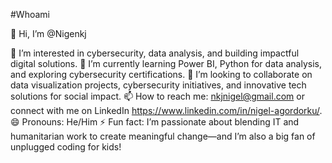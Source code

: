 #Whoami

👋 Hi, I’m @Nigenkj

👀 I’m interested in cybersecurity, data analysis, and building impactful digital solutions.
🌱 I’m currently learning Power BI, Python for data analysis, and exploring cybersecurity certifications.
💞️ I’m looking to collaborate on data visualization projects, cybersecurity initiatives, and innovative tech solutions for social impact.
📫 How to reach me: nkjnigel@gmail.com or connect with me on LinkedIn https://www.linkedin.com/in/nigel-agordorku/.
😄 Pronouns: He/Him
⚡ Fun fact: I’m passionate about blending IT and humanitarian work to create meaningful change—and I’m also a big fan of unplugged coding for kids!

<!---
Nigenkj/Nigenkj is a ✨ special ✨ repository because its `README.md` (this file) appears on your GitHub profile.
You can click the Preview link to take a look at your changes.
--->

